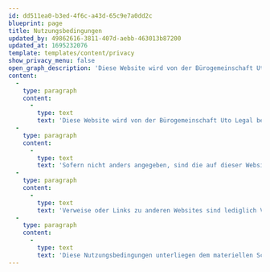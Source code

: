 ```yaml
---
id: dd511ea0-b3ed-4f6c-a43d-65c9e7a0dd2c
blueprint: page
title: Nutzungsbedingungen
updated_by: 49862616-3811-407d-aebb-463013b87200
updated_at: 1695232076
template: templates/content/privacy
show_privacy_menu: false
open_graph_description: 'Diese Website wird von der Bürogemeinschaft Uto Legal betrieben. Durch den Zugriff auf diese Website erklären Sie sich mit diesen Nutzungsbedingungen einverstanden. Der Inhalt dieser Website dient nur zu allgemeinen Informationszwecken und darf nicht als Rechtsberatung zu bestimmten Fakten oder Umständen ausgelegt werden. Obwohl wir uns in angemessener Weise bemühen, alle Informationen korrekt und aktuell zu halten, übernehmen wir keine Verantwortung oder Haftung für deren Richtigkeit, Vollständigkeit oder Aktualität.'
content:
  -
    type: paragraph
    content:
      -
        type: text
        text: 'Diese Website wird von der Bürogemeinschaft Uto Legal betrieben. Durch den Zugriff auf diese Website erklären Sie sich mit diesen Nutzungsbedingungen einverstanden. Der Inhalt dieser Website dient nur zu allgemeinen Informationszwecken und darf nicht als Rechtsberatung zu bestimmten Fakten oder Umständen ausgelegt werden. Obwohl wir uns in angemessener Weise bemühen, alle Informationen korrekt und aktuell zu halten, übernehmen wir keine Verantwortung oder Haftung für deren Richtigkeit, Vollständigkeit oder Aktualität.'
  -
    type: paragraph
    content:
      -
        type: text
        text: 'Sofern nicht anders angegeben, sind die auf dieser Website verfügbaren Inhalte urheberrechtlich und/oder durch andere Rechte an geistigem Eigentum geschützt, und wir bzw. unsere Lizenzgeber behalten alle Rechte an ihnen. Die Verwendung von Inhalten ohne unsere vorherige ausdrückliche Zustimmung ist untersagt.'
  -
    type: paragraph
    content:
      -
        type: text
        text: 'Verweise oder Links zu anderen Websites sind lediglich Vorschläge für zusätzliche Informationsquellen. Wir haben keine Kontrolle über den Inhalt dieser externen Quellen und übernehmen keine Verantwortung oder Haftung für deren Inhalt.'
  -
    type: paragraph
    content:
      -
        type: text
        text: 'Diese Nutzungsbedingungen unterliegen dem materiellen Schweizer Recht. Für alle Streitigkeiten, die sich aus oder im Zusammenhang mit der Nutzung dieser Website ergeben, sind ausschliesslich die Gerichte in Zürich 8, Schweiz, zuständig.'
---
```

